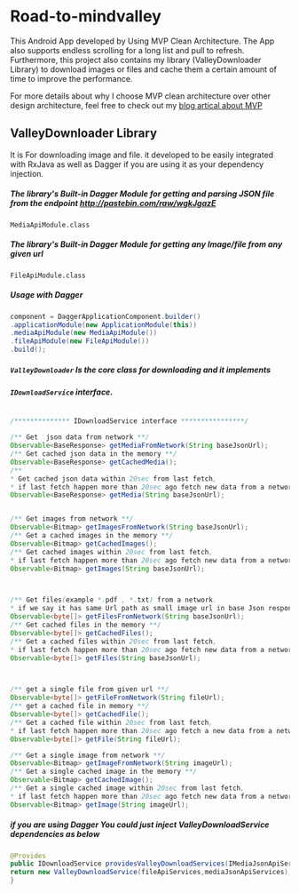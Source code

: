 # Road-to-mindvalley
This Android App developed by Using MVP Clean Architecture.
The App also supports endless scrolling for a long list and pull to refresh.
Furthermore, this project also contains my library (ValleyDownloader Library) to download images or files and cache them a certain amount of time to improve the performance.

For more details about why I choose MVP clean architecture  over other design architecture, feel free to check out my [blog artical about MVP](https://baraabytes.com/why-you-should-use-mvp-clean-architecture-in-your-next-android-project/ "blog artical about MVP")

## ValleyDownloader Library
It is For downloading image and file. it developed to be easily integrated with RxJava as well as Dagger if you are using it as your dependency injection.

##### The library's Built-in Dagger Module for getting  and parsing JSON file from the endpoint  http://pastebin.com/raw/wgkJgazE
`MediaApiModule.class`
##### The library's Built-in Dagger Module for getting any Image/file from any given url
`FileApiModule.class`

##### Usage with Dagger 
```java
component = DaggerApplicationComponent.builder()
.applicationModule(new ApplicationModule(this))
.mediaApiModule(new MediaApiModule())
.fileApiModule(new FileApiModule())
.build();
```


##### `ValleyDownloader` Is the core class for downloading and it implements  
##### `IDownloadService` interface.  

```java

/************** IDownloadService interface ****************/

/** Get  json data from network **/
Observable<BaseResponse> getMediaFromNetwork(String baseJsonUrl);
/** Get cached json data in the memory **/
Observable<BaseResponse> getCachedMedia();
/** 
* Get cached json data within 20sec from last fetch,
* if last fetch happen more than 20sec ago fetch new data from a network **/
Observable<BaseResponse> getMedia(String baseJsonUrl); 


/** Get images from network **/
Observable<Bitmap> getImagesFromNetwork(String baseJsonUrl);
/** Get a cached images in the memory **/
Observable<Bitmap> getCachedImages();
/** Get cached images within 20sec from last fetch,
* if last fetch happen more than 20sec ago fetch new data from a network **/
Observable<Bitmap> getImages(String baseJsonUrl);



/** Get files(example *.pdf , *.txt) from a network.
* if we say it has same Url path as small image url in base Json response. **/
Observable<byte[]> getFilesFromNetwork(String baseJsonUrl);
/** Get cached files in the memory **/
Observable<byte[]> getCachedFiles();
/** Get a cached files within 20sec from last fetch,
* if last fetch happen more than 20sec ago fetch new data from a network **/
Observable<byte[]> getFiles(String baseJsonUrl);



/** get a single file from given url **/
Observable<byte[]> getFileFromNetwork(String fileUrl);
/** get a cached file in memory **/
Observable<byte[]> getCachedFile();
/** Get a cached file within 20sec from last fetch,
* if last fetch happen more than 20sec ago fetch a new data from a network **/
Observable<byte[]> getFile(String fileUrl);

/** Get a single image from network **/
Observable<Bitmap> getImageFromNetwork(String imageUrl);
/** Get a single cached image in the memory **/
Observable<Bitmap> getCachedImage();
/** Get a single cached image within 20sec from last fetch,
* if last fetch happen more than 20sec ago fetch new data from a network **/
Observable<Bitmap> getImage(String imageUrl);
```





##### if you are using Dagger You could just inject ValleyDownloadService dependencies as below

```java
@Provides
public IDownloadService providesValleyDownloadServices(IMediaJsonApiServices mediaJsonApiServices, IFileApiServices fileApiServices){
return new ValleyDownloadService(fileApiServices,mediaJsonApiServices);
}
```





















